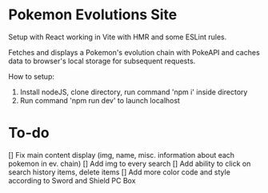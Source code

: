 # Pokemon Evolutions Site

Setup with React working in Vite with HMR and some ESLint rules.

Fetches and displays a Pokemon's evolution chain with PokeAPI and caches data to browser's local storage for subsequent requests.

How to setup:
1. Install nodeJS, clone directory, run command 'npm i' inside directory
2. Run command 'npm run dev' to launch localhost

# To-do
[] Fix main content display (img, name, misc. information about each pokemon in ev. chain)
[] Add img to every search
[] Add ability to click on search history items, delete items
[] Add more color code and style according to Sword and Shield PC Box



